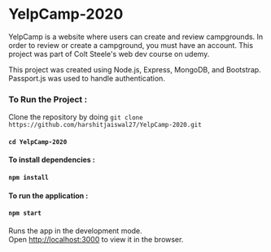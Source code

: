 # YelpCamp-2020
YelpCamp is a website where users can create and review campgrounds. In order to review or create a campground, you must have an account. This project was part of Colt Steele's web dev course on udemy.  

This project was created using Node.js, Express, MongoDB, and Bootstrap. Passport.js was used to handle authentication.  

### To Run the Project :

Clone the repository by doing `git clone https://github.com/harshitjaiswal27/YelpCamp-2020.git`

#### `cd YelpCamp-2020`

#### To install dependencies :

#### `npm install`

#### To run the application :

#### `npm start`

Runs the app in the development mode.<br />
Open [http://localhost:3000](http://localhost:3000) to view it in the browser.

